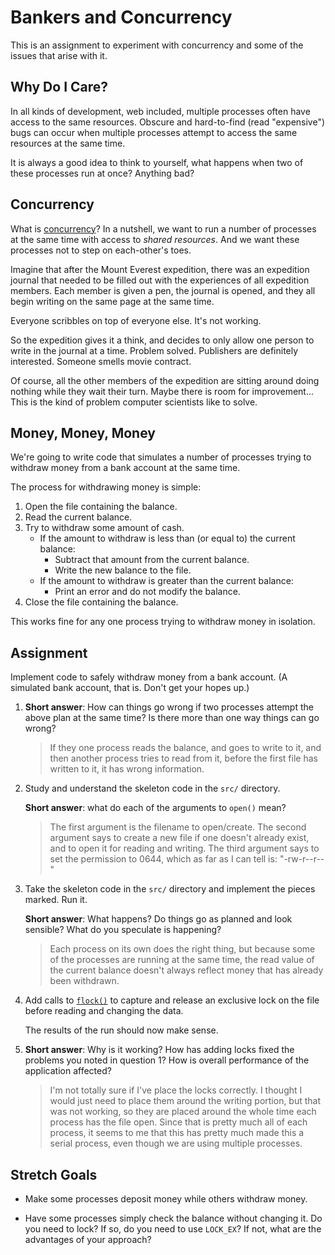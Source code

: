 # Bankers and Concurrency

This is an assignment to experiment with concurrency and some of the
issues that arise with it.

## Why Do I Care?

In all kinds of development, web included, multiple processes often have
access to the same resources. Obscure and hard-to-find (read
"expensive") bugs can occur when multiple processes attempt to access
the same resources at the same time.

It is always a good idea to think to yourself, what happens when two of
these processes run at once? Anything bad?

## Concurrency

What is
[concurrency](https://en.wikipedia.org/wiki/Concurrency_(computer_science))?
In a nutshell, we want to run a number of processes at the same time
with access to _shared resources_. And we want these processes not to
step on each-other's toes.

Imagine that after the Mount Everest expedition, there was an expedition
journal that needed to be filled out with the experiences of all
expedition members. Each member is given a pen, the journal is opened,
and they all begin writing on the same page at the same time.

Everyone scribbles on top of everyone else. It's not working.

So the expedition gives it a think, and decides to only allow one person
to write in the journal at a time. Problem solved. Publishers are
definitely interested. Someone smells movie contract.

Of course, all the other members of the expedition are sitting around
doing nothing while they wait their turn. Maybe there is room for
improvement... This is the kind of problem computer scientists like to
solve.

## Money, Money, Money

We're going to write code that simulates a number of processes trying to
withdraw money from a bank account at the same time.

The process for withdrawing money is simple:

1. Open the file containing the balance.
2. Read the current balance.
3. Try to withdraw some amount of cash.
   * If the amount to withdraw is less than (or equal to) the current
     balance:
       * Subtract that amount from the current balance.
	   * Write the new balance to the file.
   * If the amount to withdraw is greater than the current balance:
       * Print an error and do not modify the balance.
4. Close the file containing the balance.

This works fine for any one process trying to withdraw money in isolation.


## Assignment

Implement code to safely withdraw money from a bank account. (A
simulated bank account, that is. Don't get your hopes up.)

1. **Short answer**: How can things go wrong if two processes attempt the
   above plan at the same time? Is there more than one way things can go
   wrong?
   > If they one process reads the balance, and goes to write to it, and then another process tries to read from it, before the first file has written to it, it has wrong information.

2. Study and understand the skeleton code in the `src/` directory.

   **Short answer**: what do each of the arguments to `open()` mean?
   > The first argument is the filename to open/create. The second argument says to create a new file if one doesn't already exist, and to open it for reading and writing. The third argument says to set the permission to 0644, which as far as I can tell is: "-rw-r--r--"

3. Take the skeleton code in the `src/` directory and implement the
   pieces marked. Run it.
   
   **Short answer**: What happens? Do things go as planned and look
   sensible? What do you speculate is happening?
   > Each process on its own does the right thing, but because some of the processes are running at the same time, the read value of the current balance doesn't always reflect money that has already been withdrawn.

4. Add calls to [`flock()`](https://linux.die.net/man/2/flock) to
   capture and release an exclusive lock on the file before reading and
   changing the data.

   The results of the run should now make sense.
   
5. **Short answer**: Why is it working? How has adding locks fixed the
   problems you noted in question 1? How is overall performance of the
   application affected?
   > I'm not totally sure if I've place the locks correctly. I thought I would just need to place them around the writing portion, but that was not working, so they are placed around the whole time each process has the file open. Since that is pretty much all of each process, it seems to me that this has pretty much made this a serial process, even though we are using multiple processes. 


## Stretch Goals

* Make some processes deposit money while others withdraw money.

* Have some processes simply check the balance without changing it. Do
  you need to lock? If so, do you need to use `LOCK_EX`? If not, what
  are the advantages of your approach?